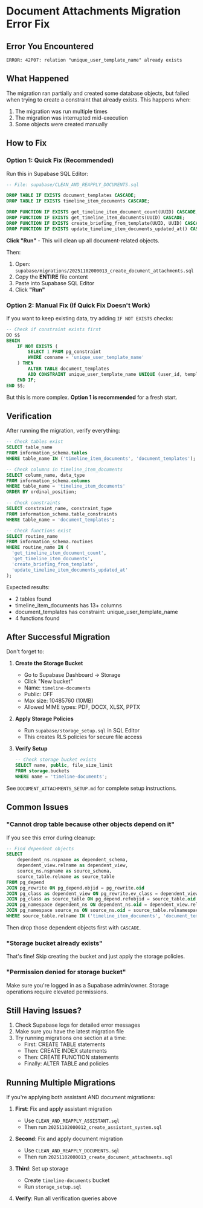 # Document Attachments Migration Error Fix

## Error You Encountered

```
ERROR: 42P07: relation "unique_user_template_name" already exists
```

## What Happened

The migration ran partially and created some database objects, but failed when trying to create a constraint that already exists. This happens when:
1. The migration was run multiple times
2. The migration was interrupted mid-execution
3. Some objects were created manually

## How to Fix

### Option 1: Quick Fix (Recommended)

Run this in Supabase SQL Editor:

```sql
-- File: supabase/CLEAN_AND_REAPPLY_DOCUMENTS.sql

DROP TABLE IF EXISTS document_templates CASCADE;
DROP TABLE IF EXISTS timeline_item_documents CASCADE;

DROP FUNCTION IF EXISTS get_timeline_item_document_count(UUID) CASCADE;
DROP FUNCTION IF EXISTS get_timeline_item_documents(UUID) CASCADE;
DROP FUNCTION IF EXISTS create_briefing_from_template(UUID, UUID) CASCADE;
DROP FUNCTION IF EXISTS update_timeline_item_documents_updated_at() CASCADE;
```

**Click "Run"** - This will clean up all document-related objects.

Then:
1. Open: `supabase/migrations/20251102000013_create_document_attachments.sql`
2. Copy the **ENTIRE** file content
3. Paste into Supabase SQL Editor
4. Click **"Run"**

### Option 2: Manual Fix (If Quick Fix Doesn't Work)

If you want to keep existing data, try adding `IF NOT EXISTS` checks:

```sql
-- Check if constraint exists first
DO $$
BEGIN
    IF NOT EXISTS (
        SELECT 1 FROM pg_constraint
        WHERE conname = 'unique_user_template_name'
    ) THEN
        ALTER TABLE document_templates
        ADD CONSTRAINT unique_user_template_name UNIQUE (user_id, template_name);
    END IF;
END $$;
```

But this is more complex. **Option 1 is recommended** for a fresh start.

## Verification

After running the migration, verify everything:

```sql
-- Check tables exist
SELECT table_name
FROM information_schema.tables
WHERE table_name IN ('timeline_item_documents', 'document_templates');

-- Check columns in timeline_item_documents
SELECT column_name, data_type
FROM information_schema.columns
WHERE table_name = 'timeline_item_documents'
ORDER BY ordinal_position;

-- Check constraints
SELECT constraint_name, constraint_type
FROM information_schema.table_constraints
WHERE table_name = 'document_templates';

-- Check functions exist
SELECT routine_name
FROM information_schema.routines
WHERE routine_name IN (
  'get_timeline_item_document_count',
  'get_timeline_item_documents',
  'create_briefing_from_template',
  'update_timeline_item_documents_updated_at'
);
```

Expected results:
- 2 tables found
- timeline_item_documents has 13+ columns
- document_templates has constraint: unique_user_template_name
- 4 functions found

## After Successful Migration

Don't forget to:

1. **Create the Storage Bucket**
   - Go to Supabase Dashboard → Storage
   - Click "New bucket"
   - Name: `timeline-documents`
   - Public: OFF
   - Max size: 10485760 (10MB)
   - Allowed MIME types: PDF, DOCX, XLSX, PPTX

2. **Apply Storage Policies**
   - Run `supabase/storage_setup.sql` in SQL Editor
   - This creates RLS policies for secure file access

3. **Verify Setup**
   ```sql
   -- Check storage bucket exists
   SELECT name, public, file_size_limit
   FROM storage.buckets
   WHERE name = 'timeline-documents';
   ```

See `DOCUMENT_ATTACHMENTS_SETUP.md` for complete setup instructions.

## Common Issues

### "Cannot drop table because other objects depend on it"

If you see this error during cleanup:

```sql
-- Find dependent objects
SELECT
    dependent_ns.nspname as dependent_schema,
    dependent_view.relname as dependent_view,
    source_ns.nspname as source_schema,
    source_table.relname as source_table
FROM pg_depend
JOIN pg_rewrite ON pg_depend.objid = pg_rewrite.oid
JOIN pg_class as dependent_view ON pg_rewrite.ev_class = dependent_view.oid
JOIN pg_class as source_table ON pg_depend.refobjid = source_table.oid
JOIN pg_namespace dependent_ns ON dependent_ns.oid = dependent_view.relnamespace
JOIN pg_namespace source_ns ON source_ns.oid = source_table.relnamespace
WHERE source_table.relname IN ('timeline_item_documents', 'document_templates');
```

Then drop those dependent objects first with `CASCADE`.

### "Storage bucket already exists"

That's fine! Skip creating the bucket and just apply the storage policies.

### "Permission denied for storage bucket"

Make sure you're logged in as a Supabase admin/owner. Storage operations require elevated permissions.

## Still Having Issues?

1. Check Supabase logs for detailed error messages
2. Make sure you have the latest migration file
3. Try running migrations one section at a time:
   - First: CREATE TABLE statements
   - Then: CREATE INDEX statements
   - Then: CREATE FUNCTION statements
   - Finally: ALTER TABLE and policies

## Running Multiple Migrations

If you're applying both assistant AND document migrations:

1. **First**: Fix and apply assistant migration
   - Use `CLEAN_AND_REAPPLY_ASSISTANT.sql`
   - Then run `20251102000012_create_assistant_system.sql`

2. **Second**: Fix and apply document migration
   - Use `CLEAN_AND_REAPPLY_DOCUMENTS.sql`
   - Then run `20251102000013_create_document_attachments.sql`

3. **Third**: Set up storage
   - Create `timeline-documents` bucket
   - Run `storage_setup.sql`

4. **Verify**: Run all verification queries above
